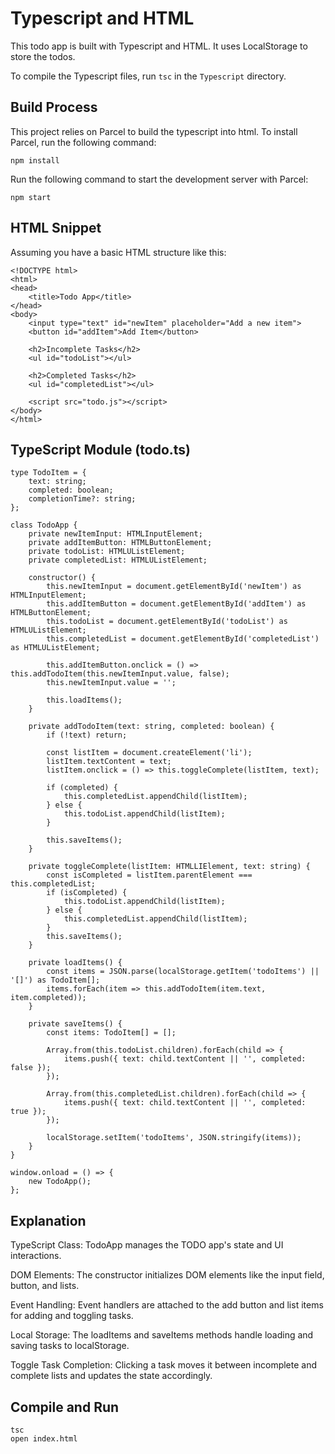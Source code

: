 # Typescript and HTML

This todo app is built with Typescript and HTML. It uses LocalStorage to store the todos.

To compile the Typescript files, run `tsc` in the `Typescript` directory.

## Build Process

This project relies on Parcel to build the typescript into html. To install Parcel, run the following command:

    npm install

Run the following command to start the development server with Parcel:

    npm start




## HTML Snippet
Assuming you have a basic HTML structure like this:

    <!DOCTYPE html>
    <html>
    <head>
        <title>Todo App</title>
    </head>
    <body>
        <input type="text" id="newItem" placeholder="Add a new item">
        <button id="addItem">Add Item</button>

        <h2>Incomplete Tasks</h2>
        <ul id="todoList"></ul>

        <h2>Completed Tasks</h2>
        <ul id="completedList"></ul>

        <script src="todo.js"></script>
    </body>
    </html>

## TypeScript Module (todo.ts)

    type TodoItem = {
        text: string;
        completed: boolean;
        completionTime?: string;
    };

    class TodoApp {
        private newItemInput: HTMLInputElement;
        private addItemButton: HTMLButtonElement;
        private todoList: HTMLUListElement;
        private completedList: HTMLUListElement;

        constructor() {
            this.newItemInput = document.getElementById('newItem') as HTMLInputElement;
            this.addItemButton = document.getElementById('addItem') as HTMLButtonElement;
            this.todoList = document.getElementById('todoList') as HTMLUListElement;
            this.completedList = document.getElementById('completedList') as HTMLUListElement;

            this.addItemButton.onclick = () => this.addTodoItem(this.newItemInput.value, false);
            this.newItemInput.value = '';

            this.loadItems();
        }

        private addTodoItem(text: string, completed: boolean) {
            if (!text) return;

            const listItem = document.createElement('li');
            listItem.textContent = text;
            listItem.onclick = () => this.toggleComplete(listItem, text);

            if (completed) {
                this.completedList.appendChild(listItem);
            } else {
                this.todoList.appendChild(listItem);
            }

            this.saveItems();
        }

        private toggleComplete(listItem: HTMLLIElement, text: string) {
            const isCompleted = listItem.parentElement === this.completedList;
            if (isCompleted) {
                this.todoList.appendChild(listItem);
            } else {
                this.completedList.appendChild(listItem);
            }
            this.saveItems();
        }

        private loadItems() {
            const items = JSON.parse(localStorage.getItem('todoItems') || '[]') as TodoItem[];
            items.forEach(item => this.addTodoItem(item.text, item.completed));
        }

        private saveItems() {
            const items: TodoItem[] = [];

            Array.from(this.todoList.children).forEach(child => {
                items.push({ text: child.textContent || '', completed: false });
            });

            Array.from(this.completedList.children).forEach(child => {
                items.push({ text: child.textContent || '', completed: true });
            });

            localStorage.setItem('todoItems', JSON.stringify(items));
        }
    }

    window.onload = () => {
        new TodoApp();
    };

## Explanation
TypeScript Class: TodoApp manages the TODO app's state and UI interactions.

DOM Elements: The constructor initializes DOM elements like the input field, button, and lists.

Event Handling: Event handlers are attached to the add button and list items for adding and toggling tasks.

Local Storage: The loadItems and saveItems methods handle loading and saving tasks to localStorage.

Toggle Task Completion: Clicking a task moves it between incomplete and complete lists and updates the state accordingly.

## Compile and Run

    tsc
    open index.html
